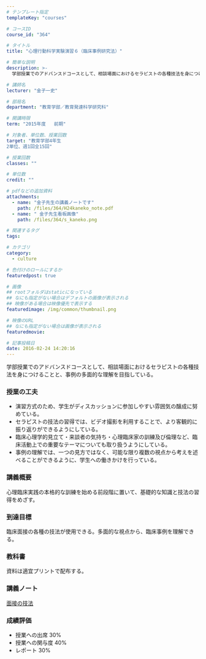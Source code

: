 ```yaml
---
# テンプレート指定
templateKey: "courses"

# コースID
course_id: "364"

# タイトル
title: "心理行動科学実験演習６（臨床事例研究法）"

# 簡単な説明
description: >-
  学部授業でのアドバンスドコースとして、相談場面におけるセラピストの各種技法を身につけることと、事例の多面的な理解を目指している。...

# 講師名
lecturer: "金子一史"

# 部局名
department: "教育学部／教育発達科学研究科"

# 開講時限
term: "2015年度	前期"

# 対象者、単位数、授業回数
target: "教育学部4年生
2単位、週1回全15回"

# 授業回数
classes: ""

# 単位数
credit: ""

# pdfなどの追加資料
attachments: 
  - name: "金子先生の講義ノートです" 
    path: /files/364/H24kaneko_note.pdf
  - name: " 金子先生看板画像" 
    path: /files/364/s_kaneko.png

# 関連するタグ
tags:

# カテゴリ
category:
  - culture

# 色付けのロールにするか
featuredpost: true

# 画像
## rootフォルダはstaticになっている
## なにも指定がない場合はデフォルトの画像が表示される
## 映像がある場合は映像優先で表示する
featuredimage: /img/common/thumbnail.png

# 映像のURL
## なにも指定がない場合は画像が表示される
featuredmovie: 

# 記事投稿日
date: 2016-02-24 14:20:16
---
```


学部授業でのアドバンスドコースとして、相談場面におけるセラピストの各種技法を身につけることと、事例の多面的な理解を目指している。


### 授業の工夫

* 演習方式のため、学生がディスカッションに参加しやすい雰囲気の醸成に努めている。
* セラピストの技法の習得では、ビデオ撮影を利用することで、より客観的に振り返りができるようにしている。
* 臨床心理学的見立て・来談者の気持ち・心理臨床家の訓練及び倫理など、臨床活動上での重要なテーマについても取り扱うようにしている。
* 事例の理解では、一つの見方ではなく、可能な限り複数の視点から考えを述べることができるように、学生への働きかけを行っている。
</p>





### 講義概要

心理臨床実践の本格的な訓練を始める前段階に置いて、基礎的な知識と技法の習得をめざす。

### 到達目標

臨床面接の各種の技法が使用できる。多面的な視点から、臨床事例を理解できる。

### 教科書

資料は適宜プリントで配布する。





### 講義ノート

[面接の技法](/files/364/H24kaneko_note.pdf) 





### 成績評価

* 授業への出席 30%
* 授業への関与度 40%
* レポート 30%


